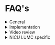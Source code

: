 # FAQ's

<details>

<summary>General</summary>

**What happens if a mistake is recorded?**

* **Answer:** Mistakes should be reported regardless of video evidence. Clarify your hospital's incident reporting protocols. Regarding legal use of the video, consult legal experts as regulations vary by region. Emphasize that the video's primary purpose is for internal learning and quality improvement and recordings are not used for any other purpose. The [NICU at LUMC](../../level-1-fundamentals/1.-preproduction/1.9-learning-from-success-stories.md#nicu-lumc) has made video recordings of resuscitation procedures a standard part of care and also part of the patient file, so these videos are visible to patients.

**How do you make it GDPR compliant?**

* **Considerations:** GDPR is specific to the EU. Adapt answers based on your location's privacy laws.
* **Answer:** Explain the purpose (quality improvement), how the video will be used, data security measures, and their rights (access, deletion). Obtain written consent. Consult your hospital's legal/data protection officer if needed.

**What if there's not enough time to ask patients for consent?**

* **Considerations:** Emergency situations complicate consent. Laws allow for exceptions, but consult legal advisors or an ethics committee on your region's specific rules.

**Can parents see or have the video? How do you ensure they won't post it everywhere?**

* **Considerations:** This may vary based on regulations and consent specifics. For example, in [neonatal care, parents value the review of a recording](https://app.gitbook.com/s/MdMcavmFWyJ3gxr9PXYq/summaries-articles/artikelen-eerder-van-onze-afdeling).&#x20;
* **Answer:** Discuss parental access with your team. If permitted, have clear usage agreements covering distribution and social media restrictions, while emphasizing the risk of de-identification failure.

**How do you ask healthcare workers for consent?**

* **Answer:** We would recommend [to emphasize voluntary participation](../../level-1-fundamentals/1.-preproduction/1.7-safe-simple-and-small/safe/), explain the benefits, outline video usage (quality improvement, not performance evaluation), and give them control: consent to film, consent to review, consent to use in _Neoflix_.

</details>

<details>

<summary>Implementation</summary>

**How do you involve nurses?**

* **Answer:** [Schedule video reflection](../../level-1-fundamentals/1.-preproduction/1.4-planning-your-initiative.md) around nursing shifts and accommodate their input in the process.

**What kind of equipment do you use? Can you also use additional signals (CTG, respiratory parameters, etc.)?**

* **Answer:** Start [simple](../../level-1-fundamentals/1.-preproduction/1.7-safe-simple-and-small/simple/) (phone for practice), progress to dedicated cameras (GoPro). For syncing other signals, you'd likely need specialized software/hardware – this is an area for technical exploration.

**What can be challenging in rolling out/implementing this project?**

* [**Getting the team to turn on a camera**](../../level-2-in-action/3.-equipment/3.1-any-device/recording-equipment.md)**:** At some point, this becomes more automatic, but it remains an extra step providers have to take in what is sometimes an "acute" setting,

**How do you store the videos?**

* **Answer:** Secure data storage compliant with healthcare regulations and your hospital's IT policies. Specify encryption and access controls.

**How do you inform a team when setting up Neoflix?**

* **Answer:** Be [transparent about goals, benefits, and the emphasis on non-judgmental learning](../../level-1-fundamentals/1.-preproduction/1.6-gaining-team-buy-in.md). Start small, get early wins, and build enthusiasm.

**How much does it cost?**

* **Answer:** Break down costs: equipment (cameras, editing software), personnel time (coordination, reflection sessions), possible IT integration. Seek possible grants or funding sources within your hospital.

**How do you ensure a team films videos? Who picks up the camera? How do you start?**

* **Answer:** [Team leaders model enthusiasm and initiate recordings](../../level-1-fundamentals/1.-preproduction/1.5-pioneer-team.md). Make the process easy with clear instructions.

**How can you set up and expand video review? At what pace?**

You can [expand video review](../../level-3-growth/12.-continuous-improvement.md) at the pace of the healthcare workers. It's important not to make them feel like it's being imposed on them. If they see the value themselves, they will naturally become enthusiastic and come up with their own ideas that can be used to implement video reflection.

</details>

<details>

<summary>Video review</summary>

**Who guides video review?**

* **Answer:** The[ chair](../../level-2-in-action/7.-lets-neoflix/7.2-tasks-of-the-chair.md) of the video review session. Representatives from all disciplines lead to more comprehensive discussions. Train them in facilitation and constructive feedback.

**How do you edit videos to make them usable for video reflection? How do you ensure integration with software?**

* **Answer:** Basic [editing](../../level-2-in-action/5.-after-the-intervention/5.2-simple-video-editing.md) is possible with many software options. For advanced features, a dedicated video editing suite might be needed. Integration with patient monitoring systems would need custom programming.

**How do you organize video reflection in a way that is safe and effective?**

* **Answer:** Organizing video review with regards to the [safe learning environment](../../level-2-in-action/7.-lets-neoflix/7.1-a-safe-learning-environment.md) included clear feedback rules (specific, non-judgmental), skilled chairperson to guide discussions, time management, and focused preparation for each video segment.

**How do you use video reflection to improve quality (effectiveness)?**

* **Answer:** [Identify actionable insights from discussions, develop and implement improvement plans, track changes or outcomes to evaluate success.](../../level-2-in-action/8.-improving-care-through-video/)

**Can you perform multi-center video reflection without feeling judged?**

* **Answer:** Yes, with thorough preparation, ground rules, and a facilitator focused on collaborative learning, not criticism. Consider that a mistake as something that doesn't work and has reasons that can potentially be addressed. Or better yet, why does it usually go well? And [from that perspective, look at why something goes wrong.](../../level-1-fundamentals/1.-preproduction/1.2-beyond-the-procedure.md#taking-a-different-approach)

**How do you keep video reflection running?**

* **Answer:** Shared ownership (multiple team leaders), streamlined processes, celebrating successes.

**What are the dangers of video reflection?**

* Blame culture. Focusing too much on perfect execution. Micromanaging. Emphasize that it's about learning how this team, in this context and in this situation, acts and makes choices. Consider: is there variation in how something could have been done, what factors influence the course of the situation, etc.?

</details>

<details>

<summary>NICU LUMC specific</summary>

[Click here](../neoflix/streamlining-neonatal-care-a-success-story.md) for more information.

**How many videos have you recorded in total?**

* We expanded the Neoflix project in August 2021 with identifiable images.
* Since then, we have had 58 Neoflix episodes in about 2 years.
* In total, we have recorded 113 videos of 9 different procedures, and we are still counting.

**How do you analyze the data?**

* The videos are pre-discussed with those involved and then shown in a _Neoflix_ session. There, we evaluate the procedure in the video with the healthcare providers. Our project focuses on the Neoflix discussions. So we note what is said there, what points are raised, and how we can use that to make quality improvements. We then carry out action research (Plan-do-check-act) to improve quality and to see if it has had an effect. My research also focuses on action research and qualitative interview research.

**Is there currently a form of privacy/protection for the filmed employees?**

* The choice to be filmed is voluntary. Providers can also decide individually whether a video will be used in Neoflix.

**Could there be any rights attached to these videos?**

* We will delete the videos after the project. Before that, anyone can refuse to have a video used in Neoflix. We do not know whether they can be used in legal cases. This has also never happened since video reflection started in 2014.

**Where/in what situations do you see or expect the most added value of Neoflix?**&#x20;

* In acute or (neonatal) intensive care, it is difficult to reflect on complex/acute procedures, although they have a lot of influence on the patient or patient outcomes. Debriefing or evaluation of these moments is often limited by incomplete documentation or by recall bias (not being able to remember an event from the past well).
* Recording care and discussing videos with healthcare professionals among themselves allows them to reflect on care exactly as it is, in complete transparency. In addition, healthcare professionals also have the opportunity to learn from each other, something that is becoming less and less possible as healthcare professionals become more experienced. Video reflection gives healthcare professionals the opportunity to gain new insights to improve quality of care.

</details>

